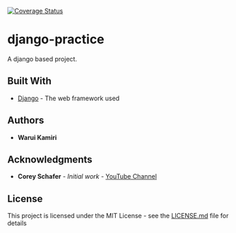 [![Coverage Status](https://coveralls.io/repos/github/Warui-K/django-practice/badge.svg?branch=develop)](https://coveralls.io/github/Warui-K/django-practice?branch=develop)



# django-practice
A django based project.

## Built With

* [Django](https://www.djangoproject.com/) - The web framework used


## Authors

* **Warui Kamiri**


## Acknowledgments

* **Corey Schafer** - *Initial work* - [YouTube Channel](https://www.youtube.com/channel/UCCezIgC97PvUuR4_gbFUs5g)


## License

This project is licensed under the MIT License - see the [LICENSE.md](LICENSE.md) file for details
